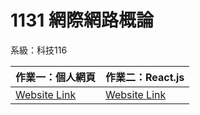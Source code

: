# 1131 網際網路概論
系級：科技116

|作業一：個人網頁|作業二：React.js|
|-|-|
|[Website Link](https://me.sk5s.cyou)|[Website Link](https://samko5sam.github.io/internet-react/)|
